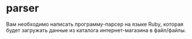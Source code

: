 # parser
Вам необходимо написать программу-парсер на языке Ruby, которая будет загружать данные из каталога интернет-магазина в файл/файлы.
